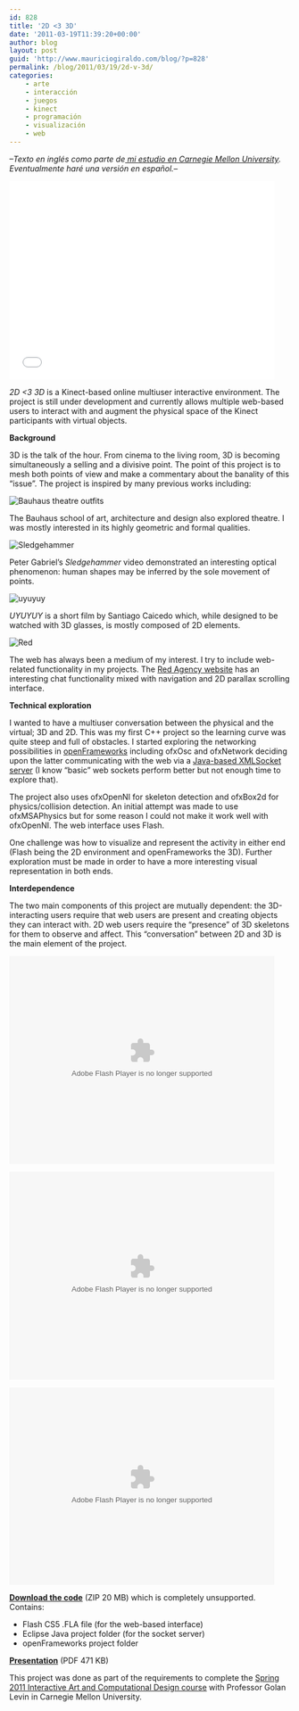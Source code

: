 ```yaml
---
id: 828
title: '2D <3 3D'
date: '2011-03-19T11:39:20+00:00'
author: blog
layout: post
guid: 'http://www.mauriciogiraldo.com/blog/?p=828'
permalink: /blog/2011/03/19/2d-v-3d/
categories:
    - arte
    - interacción
    - juegos
    - kinect
    - programación
    - visualización
    - web
---
```


*–Texto en inglés como parte de[ mi estudio en Carnegie Mellon University](http://www.hcii.cmu.edu). Eventualmente haré una versión en español.–*

<iframe frameborder="0" height="356" loading="lazy" src="//player.vimeo.com/video/20320187?title=0&byline=0&portrait=0&color=80ceff" width="475"></iframe>

*2D &lt;3 3D* is a Kinect-based online multiuser interactive environment. The project is still under development and currently allows multiple web-based users to interact with and augment the physical space of the Kinect participants with virtual objects.

**Background**

3D is the talk of the hour. From cinema to the living room, 3D is becoming simultaneously a selling and a divisive point. The point of this project is to mesh both points of view and make a commentary about the banality of this “issue”. The project is inspired by many previous works including:

![](//i.imgur.com/wvtfVlX.jpg "Bauhaus theatre outfits")

The Bauhaus school of art, architecture and design also explored theatre. I was mostly interested in its highly geometric and formal qualities.

![](//i.imgur.com/ASq8K1f.jpg "Sledgehammer")

Peter Gabriel’s *Sledgehammer* video demonstrated an interesting optical phenomenon: human shapes may be inferred by the sole movement of points.

![](//i.imgur.com/Q0tIZis.jpg "uyuyuy")

*UYUYUY* is a short film by Santiago Caicedo which, while designed to be watched with 3D glasses, is mostly composed of 2D elements.

![](//i.imgur.com/wtLiLKP.jpg "Red")

The web has always been a medium of my interest. I try to include web-related functionality in my projects. The [Red Agency website](http://www.ff0000.com/) has an interesting chat functionality mixed with navigation and 2D parallax scrolling interface.

**Technical exploration**

I wanted to have a multiuser conversation between the physical and the virtual; 3D and 2D. This was my first C++ project so the learning curve was quite steep and full of obstacles. I started exploring the networking possibilities in [openFrameworks](http://openframeworks.cc/) including ofxOsc and ofxNetwork deciding upon the latter communicating with the web via a [Java-based XMLSocket server](http://www.giantflyingsaucer.com/blog/?p=205) (I know “basic” web sockets perform better but not enough time to explore that).

The project also uses ofxOpenNI for skeleton detection and ofxBox2d for physics/collision detection. An initial attempt was made to use ofxMSAPhysics but for some reason I could not make it work well with ofxOpenNI. The web interface uses Flash.

One challenge was how to visualize and represent the activity in either end (Flash being the 2D environment and openFrameworks the 3D). Further exploration must be made in order to have a more interesting visual representation in both ends.

**Interdependence**

The two main components of this project are mutually dependent: the 3D-interacting users require that web users are present and creating objects they can interact with. 2D web users require the “presence” of 3D skeletons for them to observe and affect. This “conversation” between 2D and 3D is the main element of the project.

<object classid="clsid:D27CDB6E-AE6D-11cf-96B8-444553540000" data="http://www.flickr.com/apps/video/stewart.swf?v=71377" height="373" type="application/x-shockwave-flash" width="475"><param name="flashvars" value="intl_lang=en-us&photo_secret=127bd54a1f&photo_id=5466749473"></param><param name="movie" value="http://www.flickr.com/apps/video/stewart.swf?v=71377"></param><param name="bgcolor" value="#000000"></param><param name="allowFullScreen" value="true"></param><embed allowfullscreen="true" bgcolor="#000000" flashvars="intl_lang=en-us&photo_secret=127bd54a1f&photo_id=5466749473" height="373" src="//www.flickr.com/apps/video/stewart.swf?v=71377" type="application/x-shockwave-flash" width="475"></embed></object>

<object classid="clsid:D27CDB6E-AE6D-11cf-96B8-444553540000" data="http://www.flickr.com/apps/video/stewart.swf?v=71377" height="373" type="application/x-shockwave-flash" width="475"><param name="flashvars" value="intl_lang=en-us&photo_secret=d85d89c0a1&photo_id=5467690556"></param><param name="movie" value="http://www.flickr.com/apps/video/stewart.swf?v=71377"></param><param name="bgcolor" value="#000000"></param><param name="allowFullScreen" value="true"></param><embed allowfullscreen="true" bgcolor="#000000" flashvars="intl_lang=en-us&photo_secret=d85d89c0a1&photo_id=5467690556" height="373" src="//www.flickr.com/apps/video/stewart.swf?v=71377" type="application/x-shockwave-flash" width="475"></embed></object>

<object classid="clsid:D27CDB6E-AE6D-11cf-96B8-444553540000" data="http://www.flickr.com/apps/video/stewart.swf?v=71377" height="354" type="application/x-shockwave-flash" width="475"><param name="flashvars" value="intl_lang=en-us&photo_secret=6cab811431&photo_id=5469179613"></param><param name="movie" value="http://www.flickr.com/apps/video/stewart.swf?v=71377"></param><param name="bgcolor" value="#000000"></param><param name="allowFullScreen" value="true"></param><embed allowfullscreen="true" bgcolor="#000000" flashvars="intl_lang=en-us&photo_secret=6cab811431&photo_id=5469179613" height="354" src="//www.flickr.com/apps/video/stewart.swf?v=71377" type="application/x-shockwave-flash" width="475"></embed></object>

[**Download the code**](/lab/2v3/2D%20%3C3%203D.zip) (ZIP 20 MB) which is completely unsupported. Contains:

- Flash CS5 .FLA file (for the web-based interface)
- Eclipse Java project folder (for the socket server)
- openFrameworks project folder

[**Presentation**](http://golancourses.net/2011spring/wp-content/uploads/a3-preso.pdf) (PDF 471 KB)

This project was done as part of the requirements to complete the [Spring 2011 Interactive Art and Computational Design course](http://golancourses.net/2011spring/) with Professor Golan Levin in Carnegie Mellon University.